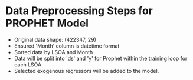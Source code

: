 # Data Preprocessing Steps for PROPHET Model

- Original data shape: (422347, 29)
- Ensured 'Month' column is datetime format
- Sorted data by LSOA and Month
- Data will be split into 'ds' and 'y' for Prophet within the training loop for each LSOA.
- Selected exogenous regressors will be added to the model.
